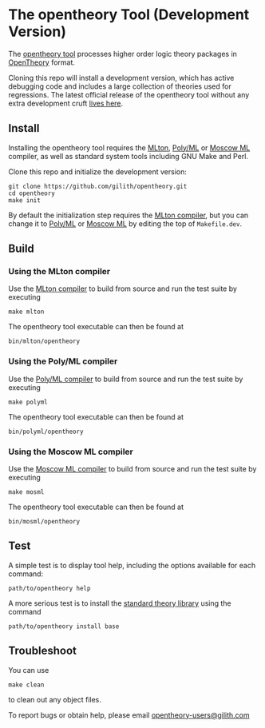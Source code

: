 The opentheory Tool (Development Version)
=========================================

The [opentheory tool][] processes higher order logic theory packages in [OpenTheory][] format.

Cloning this repo will install a development version, which has active debugging code and includes a large collection of theories used for regressions. The latest official release of the opentheory tool without any extra development cruft [lives here][opentheory tool].

Install
-------

Installing the opentheory tool requires the [MLton][], [Poly/ML][] or [Moscow ML][] compiler, as well as standard system tools including GNU Make and Perl.</p>

Clone this repo and initialize the development version:

    git clone https://github.com/gilith/opentheory.git
    cd opentheory
    make init

By default the initialization step requires the [MLton compiler][Mlton], but you can change it to [Poly/ML][] or [Moscow ML][] by editing the top of `Makefile.dev`.

Build
-----

### Using the MLton compiler

Use the [MLton compiler][MLton] to build from source and run the test suite by executing

    make mlton

The opentheory tool executable can then be found at

    bin/mlton/opentheory

### Using the Poly/ML compiler

Use the [Poly/ML compiler][Poly/ML] to build from source and run the test suite by executing

    make polyml

The opentheory tool executable can then be found at

    bin/polyml/opentheory

### Using the Moscow ML compiler

Use the [Moscow ML compiler][Moscow ML] to build from source and run the test suite by executing

    make mosml

The opentheory tool executable can then be found at

    bin/mosml/opentheory

Test
----

A simple test is to display tool help, including the options available for each command:

    path/to/opentheory help

A more serious test is to install the [standard theory library][] using the command

    path/to/opentheory install base

Troubleshoot
------------

You can use

    make clean

to clean out any object files.

To report bugs or obtain help, please email <opentheory-users@gilith.com>

[OpenTheory]: http://www.gilith.com/research/opentheory/ "The OpenTheory project home page"
[opentheory tool]: http://www.gilith.com/software/opentheory/ "The opentheory tool"
[standard theory library]: http://opentheory.gilith.com/?pkg=base "The OpenTheory standard theory library"
[MLton]: http://www.mlton.org/ "The MLton compiler"
[Poly/ML]: http://www.polyml.org/ "The Poly/ML compiler"
[Moscow ML]: http://www.dina.dk/~sestoft/mosml.html "The Moscow ML compiler"

